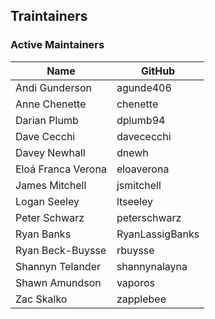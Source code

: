 ## Traintainers

### Active Maintainers
| Name | GitHub |
| --- | --- |
| Andi Gunderson | agunde406 |
| Anne Chenette | chenette |
| Darian Plumb | dplumb94 |
| Dave Cecchi | davececchi |
| Davey Newhall | dnewh |
| Eloá Franca Verona | eloaverona |
| James Mitchell | jsmitchell |
| Logan Seeley | ltseeley |
| Peter Schwarz | peterschwarz |
| Ryan Banks | RyanLassigBanks |
| Ryan Beck-Buysse | rbuysse |
| Shannyn Telander | shannynalayna |
| Shawn Amundson | vaporos |
| Zac Skalko | zapplebee |
